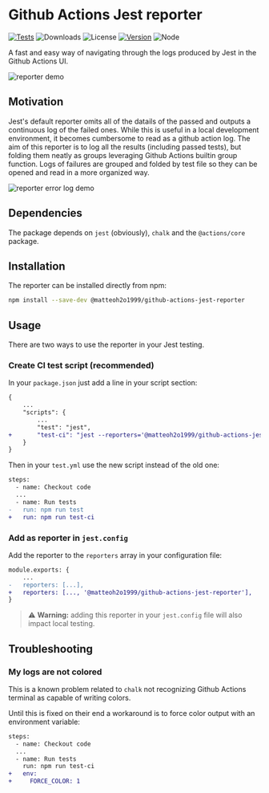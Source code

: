 # Github Actions Jest reporter

[![Tests](https://github.com/MatteoH2O1999/github-actions-jest-reporter/actions/workflows/test.yml/badge.svg)](https://github.com/MatteoH2O1999/github-actions-jest-reporter/actions/workflows/test.yml)
![Downloads](https://img.shields.io/npm/dw/@matteoh2o1999/github-actions-jest-reporter)
![License](https://img.shields.io/npm/l/@matteoh2o1999/github-actions-jest-reporter)
[![Version](https://img.shields.io/npm/v/@matteoh2o1999/github-actions-jest-reporter)](https://www.npmjs.com/package/@matteoh2o1999/github-actions-jest-reporter)
![Node](https://img.shields.io/node/v/@matteoh2o1999/github-actions-jest-reporter)

A fast and easy way of navigating through the logs produced by Jest in the Github Actions UI.

![reporter demo](./demos/demo.gif)

## Motivation

Jest's default reporter omits all of the datails of the passed and outputs a continuous log of the failed ones.
While this is useful in a local development environment, it becomes cumbersome to read as a github action log.
The aim of this reporter is to log all the results (including passed tests), but folding them neatly as groups leveraging Github Actions builtin group function.
Logs of failures are grouped and folded by test file so they can be opened and read in a more organized way.

![reporter error log demo](./demos/error_log_demo.gif)

## Dependencies

The package depends on `jest` (obviously), `chalk` and the `@actions/core` package.

## Installation

The reporter can be installed directly from npm:

```bash
npm install --save-dev @matteoh2o1999/github-actions-jest-reporter
```

## Usage

There are two ways to use the reporter in your Jest testing.

### Create CI test script (recommended)

In your `package.json` just add a line in your script section:

```diff
{
    ...
    "scripts": {
        ...
        "test": "jest",
+       "test-ci": "jest --reporters='@matteoh2o1999/github-actions-jest-reporter'"
    }
}
```

Then in your `test.yml` use the new script instead of the old one:

```diff
steps:
  - name: Checkout code
  ...
  - name: Run tests
-   run: npm run test
+   run: npm run test-ci
```

### Add as reporter in `jest.config`

Add the reporter to the `reporters` array in your configuration file:

```diff
module.exports: {
    ...
-   reporters: [...],
+   reporters: [..., '@matteoh2o1999/github-actions-jest-reporter'],
}
```

> :warning: **Warning:** adding this reporter in your `jest.config` file will also impact local testing.

## Troubleshooting

### My logs are not colored

This is a known problem related to `chalk` not recognizing Github Actions terminal as capable of writing colors.

Until this is fixed on their end a workaround is to force color output with an environment variable:

```diff
steps:
  - name: Checkout code
  ...
  - name: Run tests
    run: npm run test-ci
+   env:
+     FORCE_COLOR: 1
```
